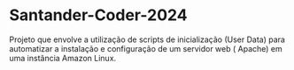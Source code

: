 # Santander-Coder-2024
Projeto que envolve a utilização de scripts de inicialização (User Data) para automatizar a instalação e configuração de um servidor web ( Apache) em uma instância Amazon Linux.
